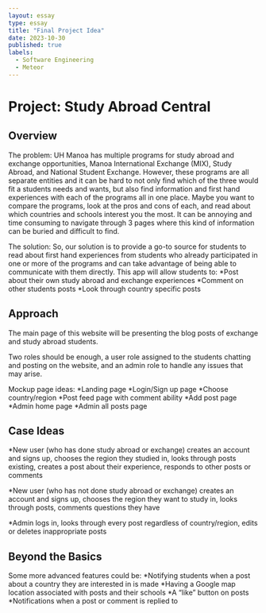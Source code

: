 ```yaml
---
layout: essay
type: essay
title: "Final Project Idea"
date: 2023-10-30
published: true
labels:
  - Software Engineering
  - Meteor
---
```


# Project: Study Abroad Central

## Overview

The problem: UH Manoa has multiple programs for study abroad and exchange opportunities, Manoa International Exchange (MIX), Study Abroad, and National Student Exchange. However, these programs are all separate entities and it can be hard to not only find which of the three would fit a students needs and wants, but also find information and first hand experiences with each of the programs all in one place. Maybe you want to compare the programs, look at the pros and cons of each, and read about which countries and schools interest you the most. It can be annoying and time consuming to navigate through 3 pages where this kind of information can be buried and difficult to find.

The solution: So, our solution is to provide a go-to source for students to read about first hand experiences from students who already participated in one or more of the programs and can take advantage of being able to communicate with them directly. This app will allow students to:
*Post about their own study abroad and exchange experiences
*Comment on other students posts
*Look through country specific posts

## Approach

The main page of this website will be presenting the blog posts of exchange and study abroad students. 

Two roles should be enough, a user role assigned to the students chatting and posting on the website, and an admin role to handle any issues that may arise.

Mockup page ideas:
*Landing page
*Login/Sign up page
*Choose country/region
*Post feed page with comment ability
*Add post page
*Admin home page
*Admin all posts page
 
## Case Ideas

*New user (who has done study abroad or exchange) creates an account and signs up, chooses the region they studied in, looks through posts existing, creates a post about their experience, responds to other posts or comments

*New user (who has not done study abroad or exchange) creates an account and signs up, chooses the region they want to study in, looks through posts, comments questions they have

*Admin logs in, looks through every post regardless of country/region, edits or deletes inappropriate posts

## Beyond the Basics
Some more advanced features could be:
	*Notifying students when a post about a country they are interested in is made
	*Having a Google map location associated with posts and their schools
	*A “like” button on posts
	*Notifications when a post or comment is replied to

